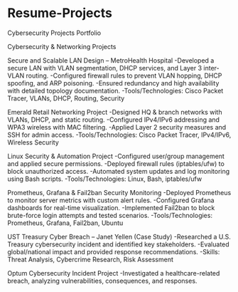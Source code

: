 # Resume-Projects
Cybersecurity Projects Portfolio




Cybersecurity & Networking Projects

Secure and Scalable LAN Design – MetroHealth Hospital
-Developed a secure LAN with VLAN segmentation, DHCP services, and Layer 3 inter-VLAN routing.
-Configured firewall rules to prevent VLAN hopping, DHCP spoofing, and ARP poisoning.
-Ensured redundancy and high availability with detailed topology documentation.
-Tools/Technologies: Cisco Packet Tracer, VLANs, DHCP, Routing, Security

Emerald Retail Networking Project
-Designed HQ & branch networks with VLANs, DHCP, and static routing.
-Configured IPv4/IPv6 addressing and WPA3 wireless with MAC filtering.
-Applied Layer 2 security measures and SSH for admin access.
-Tools/Technologies: Cisco Packet Tracer, IPv4/IPv6, Wireless Security

Linux Security & Automation Project
-Configured user/group management and applied secure permissions.
-Deployed firewall rules (iptables/ufw) to block unauthorized access.
-Automated system updates and log monitoring using Bash scripts.
-Tools/Technologies: Linux, Bash, iptables/ufw

Prometheus, Grafana & Fail2ban Security Monitoring
-Deployed Prometheus to monitor server metrics with custom alert rules.
-Configured Grafana dashboards for real-time visualization.
-Implemented Fail2ban to block brute-force login attempts and tested scenarios.
-Tools/Technologies: Prometheus, Grafana, Fail2ban, Ubuntu

UST Treasury Cyber Breach – Janet Yellen (Case Study)
-Researched a U.S. Treasury cybersecurity incident and identified key stakeholders.
-Evaluated global/national impact and provided response recommendations.
-Skills: Threat Analysis, Cybercrime Research, Risk Assessment

Optum Cybersecurity Incident Project
-Investigated a healthcare-related breach, analyzing vulnerabilities, consequences, and responses.
